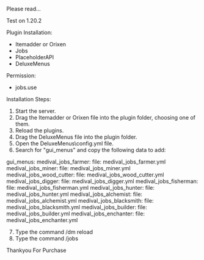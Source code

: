 Please read...

Test on 1.20.2

Plugin Installation:
- Itemadder or Orixen
- Jobs
- PlaceholderAPI
- DeluxeMenus

Permission:
- jobs.use

Installation Steps:
1. Start the server.
2. Drag the Itemadder or Orixen file into the plugin folder, choosing one of them.
3. Reload the plugins.
4. Drag the DeluxeMenus file into the plugin folder.
5. Open the DeluxeMenus\config.yml file.
6. Search for "gui_menus" and copy the following data to add:

gui_menus:
  medival_jobs_farmer:
    file: medival_jobs_farmer.yml
  medival_jobs_miner:
    file: medival_jobs_miner.yml
  medival_jobs_wood_cutter:
    file: medival_jobs_wood_cutter.yml
  medival_jobs_digger:
    file: medival_jobs_digger.yml
  medival_jobs_fisherman:
    file: medival_jobs_fisherman.yml
  medival_jobs_hunter:
    file: medival_jobs_hunter.yml
  medival_jobs_alchemist:
    file: medival_jobs_alchemist.yml
  medival_jobs_blacksmith:
    file: medival_jobs_blacksmith.yml
  medival_jobs_builder:
    file: medival_jobs_builder.yml
  medival_jobs_enchanter:
    file: medival_jobs_enchanter.yml

7. Type the command /dm reload
8. Type the command /jobs

Thankyou For Purchase
